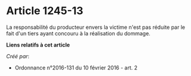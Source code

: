 # Article 1245-13

La responsabilité du producteur envers la victime n'est pas réduite par le fait d'un tiers ayant concouru à la réalisation du
dommage.

**Liens relatifs à cet article**

_Créé par_:

  - Ordonnance n°2016-131 du 10 février 2016 - art. 2
